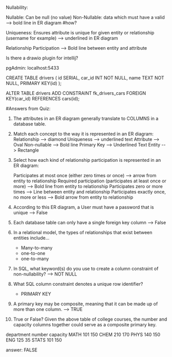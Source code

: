 Nullability: 

Nullable: Can be null (no value)
Non-Nullable: data which must have a valid --> bold line in ER diagram #how?

Uniqueness: Ensures attribute is unique for given entity or relationship (username for example) --> underlined in ER diagram

Relationship Participation --> Bold line between entity and attribute

Is there a drawio plugin for intellij? 

pgAdmin: localhost:5433 

CREATE TABLE drivers (
	id SERIAL,
	car_id INT NOT NULL,
	name TEXT NOT NULL,
	PRIMARY KEY(id)
);

ALTER TABLE drivers ADD CONSTRAINT fk_drivers_cars FOREIGN KEY(car_id) REFERENCES cars(id);


#Answers from Quiz: 

1. The attributes in an ER diagram generally translate to COLUMNS in a database table. 

2. Match each concept to the way it is represented in an ER diagram: 
    Relationship --> diamond
    Uniqueness --> underlined text
    Attribute --> Oval
    Non-nullable --> Bold line
    Primary Key --> Underlined Text
    Entity --> Rectangle

3. Select how each kind of relationship participation is represented in an ER diagram: 

    Participates at most once (either zero times or once) --> arrow from entity to relationship
    Required participation (participates at least once or more) --> Bold line from entity to relationship
    Participates zero or more times --> Line between entity and relationship
    Participates exactly once, no more or less --> Bold arrow from entity to relationship 

4. According to this ER diagram, a User must have a password that is unique --> False

5. Each database table can only have a single foreign key column --> False

6. In a relational model, the types of relationships that exist between entities include...
    - Many-to-many
    - one-to-one
    - one-to-many

7. In SQL, what keyword(s) do you use to create a column constraint of non-nullability? --> NOT NULL

8. What SQL column constraint denotes a unique row identifier? 
    - PRIMARY KEY

9. A primary key may be composite, meaning that it can be made up of more than one column. --> TRUE

10. True or False? Given the above table of college courses, the number and capacity columns together could serve as a composite primary key.  

department 	 number 	 capacity
 MATH	 101	 150
 CHEM	 210	 170
 PHYS	 140	 150
 ENG	 125	 35
 STATS	 101	 150

answer: FALSE 